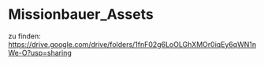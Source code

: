 # Missionbauer_Assets

zu finden: https://drive.google.com/drive/folders/1fnF02g6LoOLGhXMOr0iqEy6qWN1nWe-O?usp=sharing